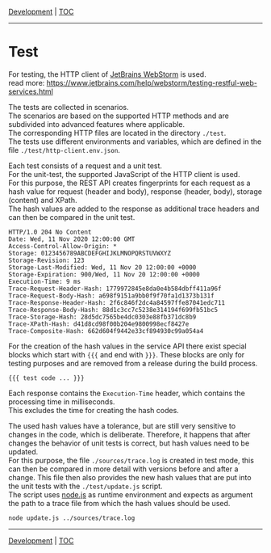[Development](development.md) | [TOC](README.md)
- - -

# Test

For testing, the HTTP client of
[JetBrains WebStorm](https://www.jetbrains.com/webstorm/) is used.  
read more: https://www.jetbrains.com/help/webstorm/testing-restful-web-services.html

The tests are collected in scenarios.  
The scenarios are based on the supported HTTP methods and are subdivided into
advanced features where applicable.  
The corresponding HTTP files are located in the directory `./test`.  
The tests use different environments and variables, which are defined in the
file `./test/http-client.env.json`.

Each test consists of a request and a unit test.  
For the unit-test, the supported JavaScript of the HTTP client is used.  
For this purpose, the REST API creates fingerprints for each request as a hash
value for request (header and body), response (header, body), storage (content)
and XPath.  
The hash values are added to the response as additional trace headers and can
then be compared in the unit test.

```
HTTP/1.0 204 No Content
Date: Wed, 11 Nov 2020 12:00:00 GMT
Access-Control-Allow-Origin: *
Storage: 0123456789ABCDEFGHIJKLMNOPQRSTUVWXYZ
Storage-Revision: 123
Storage-Last-Modified: Wed, 11 Nov 20 12:00:00 +0000
Storage-Expiration: 900/Wed, 11 Nov 20 12:00:00 +0000
Execution-Time: 9 ms
Trace-Request-Header-Hash: 1779972845e8da0e4b584dbff411a96f
Trace-Request-Body-Hash: a698f9151a9bb0f9f70fa1d1373b131f
Trace-Response-Header-Hash: 2f6c846f2dc4a84597ffe87041edc711
Trace-Response-Body-Hash: 88d1c3cc7c5238e314194f699fb51bc5
Trace-Storage-Hash: 28d5dc7565be4dc0303e88fb371dc8b9
Trace-XPath-Hash: d41d8cd98f00b204e9800998ecf8427e
Trace-Composite-Hash: 662d604f9442e33cf894930c99a054a4
```

For the creation of the hash values in the service API there exist special
blocks which start with `{{{` and end with `}}}`. These blocks are only for
testing purposes and are removed from a release during the build process.

```
{{{ test code ... }}}
```

Each response contains the `Execution-Time` header, which contains the
processing time in milliseconds.  
This excludes the time for creating the hash codes.  

The used hash values have a tolerance, but are still very sensitive to changes
in the code, which is deliberate. Therefore, it happens that after changes the
behavior of unit tests is correct, but hash values need to be updated.  
For this purpose, the file `./sources/trace.log` is created in test mode, this
can then be compared in more detail with versions before and after a change.
This file then also provides the new hash values that are put into the unit
tests with the `./test/update.js` script.  
The script uses [node.js](https://nodejs.org) as runtime environment and
expects as argument the path to a trace file from which the hash values should
be used.

```
node update.js ../sources/trace.log
```



- - -

[Development](development.md) | [TOC](README.md)